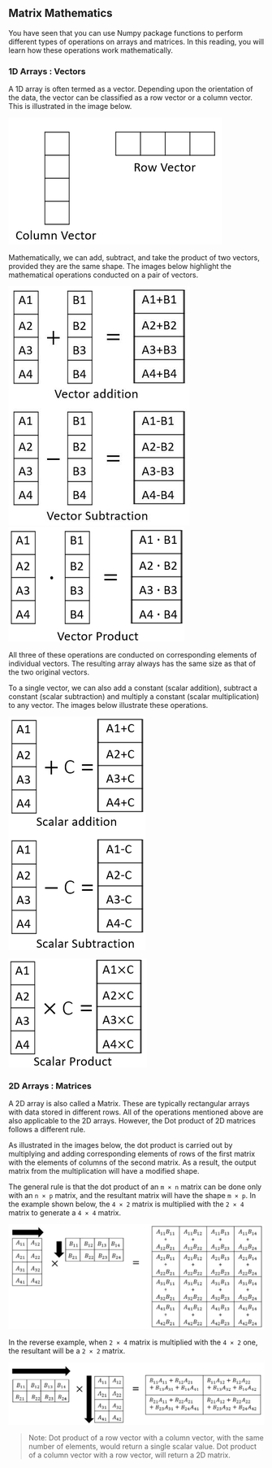 ## Matrix Mathematics

You have seen that you can use Numpy package functions to perform different types of operations on arrays and matrices. In this reading, you will learn how these operations work mathematically.

### 1D Arrays : Vectors

A 1D array is often termed as a vector. Depending upon the orientation of the data, the vector can be classified as a row vector or a column vector. This is illustrated in the image below.

![img](data/pic_mainly_for_md/Matrix_Mathematics_01.png)

Mathematically, we can add, subtract, and take the product of two vectors, provided they are the same shape. The images below highlight the mathematical operations conducted on a pair of vectors.

![img](data/pic_mainly_for_md/Matrix_Mathematics_02.png)
![img](data/pic_mainly_for_md/Matrix_Mathematics_03.png)

All three of these operations are conducted on corresponding elements of individual vectors. The resulting array always has the same size as that of the two original vectors.

To a single vector, we can also add a constant (scalar addition), subtract a constant (scalar subtraction) and multiply a constant (scalar multiplication) to any vector. The images below illustrate these operations.

![img](data/pic_mainly_for_md/Matrix_Mathematics_04.png)

![img](data/pic_mainly_for_md/Matrix_Mathematics_05.png)

### 2D Arrays : Matrices

A 2D array is also called a Matrix. These are typically rectangular arrays with data stored in different rows. All of the operations mentioned above are also applicable to the 2D arrays. However, the Dot product of 2D matrices follows a different rule.

As illustrated in the images below, the dot product is carried out by multiplying and adding corresponding elements of rows of the first matrix with the elements of columns of the second matrix. As a result, the output matrix from the multiplication will have a modified shape.

The general rule is that the dot product of an `m × n` matrix can be done only with an `n × p` matrix, and the resultant matrix will have the shape `m × p`. In the example shown below, the `4 × 2` matrix is multiplied with the `2 × 4` matrix to generate a `4 × 4` matrix.

![img](data/pic_mainly_for_md/Matrix_Mathematics_06.png)

In the reverse example, when `2 × 4` matrix is multiplied with the `4 × 2` one, the resultant will be a `2 × 2` matrix.

![img](data/pic_mainly_for_md/Matrix_Mathematics_07.png)

> Note: Dot product of a row vector with a column vector, with the same number of elements, would return a single scalar value. Dot product of a column vector with a row vector, will return a 2D matrix.